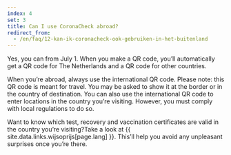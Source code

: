 ```yaml
---
index: 4
set: 3
title: Can I use CoronaCheck abroad?
redirect_from: 
  - /en/faq/12-kan-ik-coronacheck-ook-gebruiken-in-het-buitenland
---
```

Yes, you can from July 1. When you make a QR code, you’ll automatically get a QR code for The Netherlands and a QR code for other countries.
 
When you’re abroad, always use the international QR code. Please note: this QR code is meant for travel. You may be asked to show it at the border or in the country of destination. You can also use the international QR code to enter locations in the country you’re visiting. However, you must comply with local regulations to do so.  
 
Want to know which test, recovery and vaccination certificates are valid in the country you’re visiting?Take a look at {{ site.data.links.wijsoprijs[page.lang] }}. This’ll help you avoid any unpleasant surprises once you’re there.
